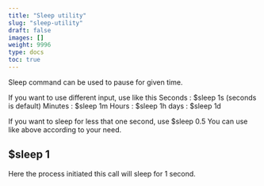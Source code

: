 ```yaml
---
title: "Sleep utility"
slug: "sleep-utility"
draft: false
images: []
weight: 9996
type: docs
toc: true
---
```


Sleep command can be used to pause for given time.

If you want to use different input, use like this
  Seconds :  $sleep 1s (seconds is default)
  Minutes :  $sleep 1m
  Hours :  $sleep 1h
  days :  $sleep 1d

If you want to sleep for less that one second, use
  $sleep 0.5 
You can use like above according to your need.

## $sleep 1
Here the process initiated this call will sleep for 1 second.

